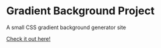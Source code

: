 # Gradient Background Project

A small CSS gradient background generator site

[Check it out here!](http://background.jameskenne.de)
